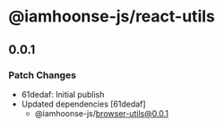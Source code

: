 # @iamhoonse-js/react-utils

## 0.0.1

### Patch Changes

- 61dedaf: Initial publish
- Updated dependencies [61dedaf]
  - @iamhoonse-js/browser-utils@0.0.1
